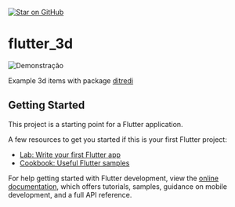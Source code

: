 [![Star on GitHub](https://img.shields.io/github/stars/kauemurakami/flutter_3d.svg?style=flat&logo=github&colorB=deeppink&label=stars)](https://github.com/kauemurakami/flutter_3d) 
# flutter_3d

![Demonstração](assets/appgif.gif) 

Example 3d items with package [ditredi](https://pub.dev/packages/ditredi/install)


## Getting Started

This project is a starting point for a Flutter application.

A few resources to get you started if this is your first Flutter project:

- [Lab: Write your first Flutter app](https://docs.flutter.dev/get-started/codelab)
- [Cookbook: Useful Flutter samples](https://docs.flutter.dev/cookbook)

For help getting started with Flutter development, view the
[online documentation](https://docs.flutter.dev/), which offers tutorials,
samples, guidance on mobile development, and a full API reference.
